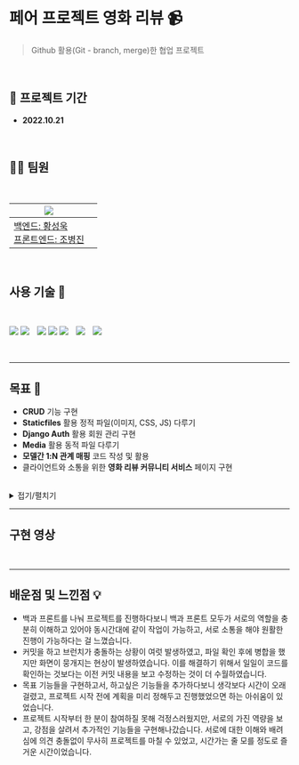 # 페어 프로젝트 영화 리뷰 📹

> Github 활용(Git - branch, merge)한 협업 프로젝트

<br/>

## **📅 프로젝트 기간**

- **2022.10.21**

<br/>

## **🧑‍💻 팀원**

<br/>

<a href="https://github.com/kkinter/pair_pjt_4/graphs/contributors">

| <img src="https://contrib.rocks/image?repo=kkinter/pair_pjt_4" /> |     |
| ----------------------------------------------------------------- | --- |
| 백엔드: 황성욱<br />프론트엔드: 조병진                            |     |

</a>

<br/>

## **사용 기술 💼**

<br/>

<img src="https://img.shields.io/badge/HTML5-E34F26?style=flat-square&logo=HTML5&logoColor=ffffff"/> <img src="https://img.shields.io/badge/CSS3-1572B6?style=flat-square&logo=CSS3&logoColor=ffffff"/>　<img src="https://img.shields.io/badge/Python-3776AB?style=flat-square&logo=Python&logoColor=ffffff"/> <img src="https://img.shields.io/badge/Django-092E20?style=flat-square&logo=Django&logoColor=ffffff"/> <img src="https://img.shields.io/badge/Visual Studio Code-007ACC?style=flat-square&logo=Visual Studio Code&logoColor=ffffff"/>　<img src="https://img.shields.io/badge/Git-F05032?style=flat-square&logo=Git&logoColor=ffffff"/>　<img src="https://img.shields.io/badge/GitHub-181717?style=flat-square&logo=GitHub&logoColor=ffffff"/>

<br/>

---

## **목표 🎯**

- **CRUD** 기능 구현
- **Staticfiles** 활용 정적 파일(이미지, CSS, JS) 다루기
- **Django Auth** 활용 회원 관리 구현
- **Media** 활용 동적 파일 다루기
- **모델간 1:N 관계 매핑** 코드 작성 및 활용
- 클라이언트와 소통을 위한 **영화 리뷰 커뮤니티 서비스** 페이지 구현

<br/>

<details>
<summary>접기/펼치기</summary>

<br/>

### **영화 관리**

> TMDB에서 가져온 영화 데이터를 바탕으로 **해당 영화의 리뷰를 작성**합니다.

1. **영화 목록 조회**
   - 영화 평점 출력

---

### **회원 관리**

> **로그인한 사용자만** 회원관리 및 프로필 관리를 할 수 있습니다.

1. **회원가입**
2. **로그인 및 로그아웃**
3. **회원정보 수정 및 삭제**
   - 비밀번호 변경
4. **프로필 사진 첨부**
   - (프로필 사진이 없다면) 대체 이미지 출력
5. **프로필 사진 수정 및 삭제**

---

### **리뷰 관리**

> **로그인한 사용자만** 리뷰 생성이 가능하고, **리뷰를 생성한 사용자만** 수정 및 삭제 버튼이 보이고 수정 및 삭제할 수 있습니다.

1. **리뷰 작성**
   - 이미지 추가 기능 구현
2. **리뷰 목록 조회**
   - 프로필 이미지 출력
   - 리뷰 이미지 출력
   - 업데이트 시간 출력
   - (댓글이 있다면) 댓글 수 출력
   - (좋아요가 있다면) 좋아요 수 출력
3. **리뷰 정보 조회**
   - 리뷰 수정 및 삭제
   - 댓글 작성 및 목록 조회
   - 댓글 삭제
   - 좋아요 기능 구현
4. **리뷰 수정 및 삭제**

---

### **댓글 관리**

> **로그인한 사용자만** 댓글을 생성 및 조회가 가능하고, **댓글을 생성한 사용자만** 삭제 버튼이 보이고 삭제할 수 있습니다.

1. **댓글 생성**
2. **댓글 목록 조회**
3. **댓글 삭제**

</details>

---

## **구현 영상**

<br/>

---

## **배운점 및 느낀점 💡**

- 백과 프론트를 나눠 프로젝트를 진행하다보니 백과 프론트 모두가 서로의 역할을 충분히 이해하고 있어야 동시간대에 같이 작업이 가능하고, 서로 소통을 해야 원활한 진행이 가능하다는 걸 느꼈습니다.
- 커밋을 하고 브런치가 충돌하는 상황이 여럿 발생하였고, 파일 확인 후에 병합을 했지만 화면이 뭉개지는 현상이 발생하였습니다. 이를 해결하기 위해서 일일이 코드를 확인하는 것보다는 이전 커밋 내용을 보고 수정하는 것이 더 수월하였습니다.
- 목표 기능들을 구현하고서, 하고싶은 기능들을 추가하다보니 생각보다 시간이 오래 걸렸고, 프로젝트 시작 전에 계획을 미리 정해두고 진행했었으면 하는 아쉬움이 있었습니다.
- 프로젝트 시작부터 한 분이 참여하질 못해 걱정스러웠지만, 서로의 가진 역량을 보고, 강점을 살려서 추가적인 기능들을 구현해나갔습니다. 서로에 대한 이해와 배려심에 의견 충돌없이 무사히 프로젝트를 마칠 수 있었고, 시간가는 줄 모를 정도로 즐거운 시간이었습니다.
